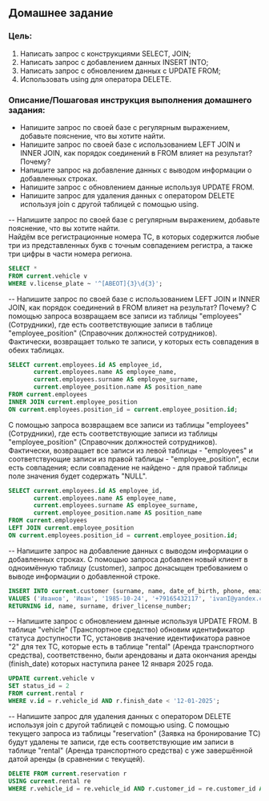 ## Домашнее задание ##

### Цель: ###
1. Написать запрос с конструкциями SELECT, JOIN;
2. Написать запрос с добавлением данных INSERT INTO;   
3. Написать запрос с обновлением данных с UPDATE FROM;   
4. Использовать using для оператора DELETE.   

### Описание/Пошаговая инструкция выполнения домашнего задания: ###
- Напишите запрос по своей базе с регулярным выражением, добавьте пояснение, что вы хотите найти.
- Напишите запрос по своей базе с использованием LEFT JOIN и INNER JOIN, как порядок соединений в FROM влияет на результат? Почему?
- Напишите запрос на добавление данных с выводом информации о добавленных строках.
- Напишите запрос с обновлением данные используя UPDATE FROM.
- Напишите запрос для удаления данных с оператором DELETE используя join с другой таблицей с помощью using.


 -- Напишите запрос по своей базе с регулярным выражением, добавьте пояснение, что вы хотите найти.   
 Найдём все регистрационные номера ТС, в которых содержится любые три из представленных букв с точным совпадением регистра, а также три цифры в части номера региона.
```sql
SELECT *  
FROM current.vehicle v
WHERE v.license_plate ~ '^[АВЕОТ]{3}\d{3}';
```

 -- Напишите запрос по своей базе с использованием LEFT JOIN и INNER JOIN, как порядок соединений в FROM влияет на результат? Почему?
 С помощью запроса возвращаем все записи из таблицы "employees" (Сотрудники), где есть соответствующие записи в таблице "employee_position" (Справочник должностей сотрудников). Фактически, возвращает только те записи, у которых есть совпадения в обеих таблицах.
```sql
SELECT current.employees.id AS employee_id, 
       current.employees.name AS employee_name, 
       current.employees.surname AS employee_surname, 
       current.employee_position.name AS position_name
FROM current.employees
INNER JOIN current.employee_position 
ON current.employees.position_id = current.employee_position.id;
```
 С помощью запроса возвращаем все записи из таблицы "employees" (Сотрудники), где есть соответствующие записи из таблицы "employee_position" (Справочник должностей сотрудников). Фактически, возвращает все записи из левой таблицы - "employees" и соответствующие записи из правой таблицы - "employee_position", если есть совпадения; если совпадение не найдено - для правой таблицы поле значения будет содержать "NULL".
```sql
SELECT current.employees.id AS employee_id, 
       current.employees.name AS employee_name, 
       current.employees.surname AS employee_surname, 
       current.employee_position.name AS position_name
FROM current.employees
LEFT JOIN current.employee_position 
ON current.employees.position_id = current.employee_position.id;
```

 -- Напишите запрос на добавление данных с выводом информации о добавленных строках.
 С помощью запроса добавлен новый клиент в одноимённую таблицу (customer), запрос донасыщен требованием о выводе информации о добавленной строке.
```sql
INSERT INTO current.customer (surname, name, date_of_birth, phone, email, address, driver_license_number)
VALUES ('Иванов', 'Иван', '1985-10-24', '+79165432117', 'ivanI@yandex.com', 'ул. Дмитриева, д.5', '9945 333888')
RETURNING id, name, surname, driver_license_number;
```

 -- Напишите запрос с обновлением данные используя UPDATE FROM.
 В таблице "vehicle" (Транспортное средство) обновим идентификатор статуса доступности ТС, установив значение идентификатора равное "2" для тех ТС, которые есть в таблице "rental" (Аренда транспортного средства), соответственно, были арендованы и дата окончания аренды (finish_date) которых наступила ранее 12 января 2025 года.
```sql
UPDATE current.vehicle v
SET status_id = 2
FROM current.rental r
WHERE v.id = r.vehicle_id AND r.finish_date < '12-01-2025';
```

 -- Напишите запрос для удаления данных с оператором DELETE используя join с другой таблицей с помощью using.
С помощью текущего запроса из таблицы "reservation" (Заявка на бронирование ТС) будут удалены те записи, где есть соответствующие им записи в таблице "rental" (Аренда транспортного средства) с уже завершённой датой аренды (в сравнении с текущей).  
```sql
DELETE FROM current.reservation r
USING current.rental re
WHERE r.vehicle_id = re.vehicle_id AND r.customer_id = re.customer_id AND re.finish_date < current_date;
```
